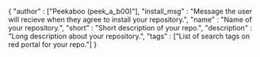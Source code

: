 {
    "author" : ["Peekaboo (peek_a_b00)"],
    "install_msg" : "Message the user will recieve when they agree to install your repository.",
    "name" : "Name of your repository.",
    "short" : "Short description of your repo.",
    "description" : "Long description about your repository.",
    "tags" : ["List of search tags on red portal for your repo."]
}